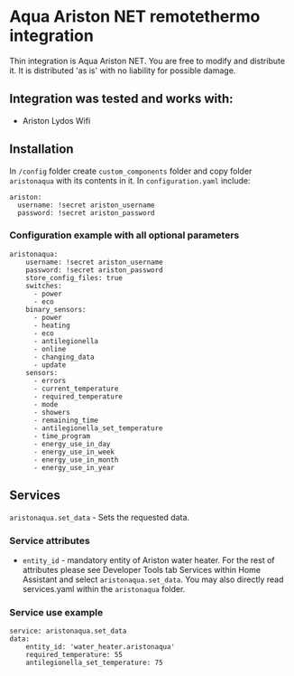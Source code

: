 # Aqua Ariston NET remotethermo integration
Thin integration is Aqua Ariston NET.
You are free to modify and distribute it. It is distributed 'as is' with no liability for possible damage.

## Integration was tested and works with:
  - Ariston Lydos Wifi

## Installation
In `/config` folder create `custom_components` folder and copy folder `aristonaqua` with its contents in it. In `configuration.yaml` include:
```
ariston:
  username: !secret ariston_username
  password: !secret ariston_password
```

### Configuration example with all optional parameters
```
aristonaqua:
    username: !secret ariston_username
    password: !secret ariston_password
    store_config_files: true
    switches:
      - power
      - eco
    binary_sensors:
      - power
      - heating
      - eco
      - antilegionella
      - online
      - changing_data
      - update
    sensors:
      - errors
      - current_temperature
      - required_temperature
      - mode
      - showers
      - remaining_time
      - antilegionella_set_temperature
      - time_program
      - energy_use_in_day
      - energy_use_in_week
      - energy_use_in_month
      - energy_use_in_year
```

## Services
`aristonaqua.set_data` - Sets the requested data.

### Service attributes
  - `entity_id` - mandatory entity of Ariston water heater. For the rest of attributes please see Developer Tools tab Services within Home Assistant and select `aristonaqua.set_data`. You may also directly read services.yaml within the `aristonaqua` folder.
  
### Service use example
```
service: aristonaqua.set_data
data:
    entity_id: 'water_heater.aristonaqua'
    required_temperature: 55
    antilegionella_set_temperature: 75
```
